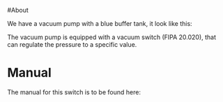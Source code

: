 #About

We have a vacuum pump with a blue buffer tank, it look like this:

The vacuum pump is equipped with a vacuum switch (​FIPA 20.020), that can regulate the pressure to a specific value. 

# Manual

The manual for this switch is to be found here: